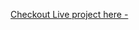 [Checkout Live project here -]([https://github.com/vitejs/vite-plugin-react/blob/main/packages/plugin-react/README.md](https://transfer-list-react.vercel.app/))
